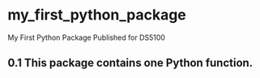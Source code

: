 # my_first_python_package
My First Python Package Published for DS5100
## 0.1 This package contains one Python function. 
